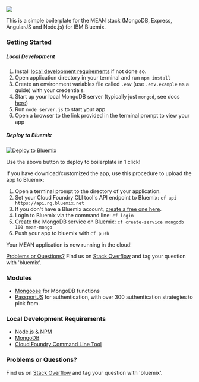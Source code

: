 <img src="https://dl.dropboxusercontent.com/s/vd367cadrk97zjg/MEAN%20Logo.jpg">

This is a simple boilerplate for the MEAN stack (MongoDB, Express, AngularJS and Node.js) for IBM Bluemix.

### Getting Started

##### Local Development
1. Install [local development requirements](#local-development-requirements) if not done so.
2. Open application directory in your terminal and run `npm install`
3. Create an environment variables file called `.env` (use `.env.example` as a guide) with your credentials.
3. Start up your local MongoDB server (typically just `mongod`, see docs [here](https://docs.mongodb.org/getting-started/shell/installation/))
4. Run `node server.js` to start your app
5. Open a browser to the link provided in the terminal prompt to view your app

##### Deploy to Bluemix
[![Deploy to Bluemix](https://bluemix.net/deploy/button.png)](https://bluemix.net/deploy?repository=https://github.com/IBM-Bluemix/MEAN-Boilerplate)

Use the above button to deploy to boilerplate in 1 click!

If you have download/customized the app, use this procedure to upload the app to Bluemix:
1. Open a terminal prompt to the directory of your application.
2. Set your Cloud Foundry CLI tool's API endpoint to Bluemix: `cf api https://api.ng.bluemix.net `
3. If you don't have a Bluemix account, [create a free one here](https://console.ng.bluemix.net/registration/).
4. Login to Bluemix via the command line: `cf login`
5. Create the MongoDB service on Bluemix: `cf create-service mongodb 100 mean-mongo`
5. Push your app to bluemix with `cf push`

Your MEAN application is now running in the cloud!

[Problems or Questions?](#problems-or-questions?) Find us on [Stack Overflow](https://stackoverflow.com/questions/tagged/bluemix) and tag your question with 'bluemix'.

### Modules
- [Mongoose](https://github.com/Automattic/mongoose) for MongoDB functions
- [PassportJS](http://passportjs.org) for authentication, with over 300 authentication strategies to pick from.

### Local Development Requirements
- [Node.js & NPM](https://nodejs.org/en/download/)
- [MongoDB](https://www.mongodb.org)
- [Cloud Foundry Command Line Tool](https://docs.cloudfoundry.org/devguide/installcf/)

### Problems or Questions?
Find us on [Stack Overflow](https://stackoverflow.com/questions/tagged/bluemix) and tag your question with 'bluemix'.
